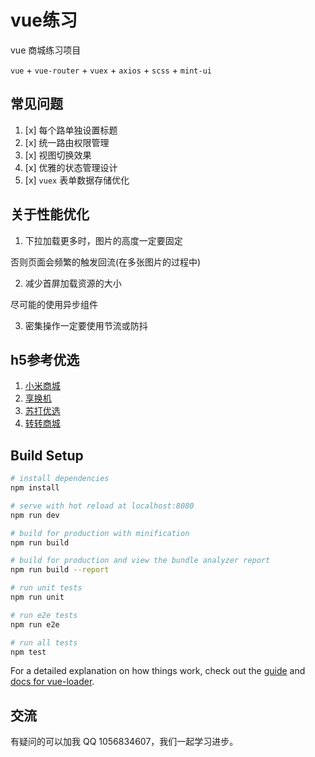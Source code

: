# vue练习

vue 商城练习项目

`vue` + `vue-router` + `vuex` + `axios` + `scss` + `mint-ui`


## 常见问题

1. [x] 每个路单独设置标题
2. [x] 统一路由权限管理
3. [x] 视图切换效果
4. [x] 优雅的状态管理设计
5. [x] `vuex` 表单数据存储优化

## 关于性能优化

1. 下拉加载更多时，图片的高度一定要固定

否则页面会频繁的触发回流(在多张图片的过程中)

2. 减少首屏加载资源的大小

尽可能的使用异步组件

3. 密集操作一定要使用节流或防抖


## h5参考优选

1. [小米商城](https://m.mi.com/)
2. [享换机](http://m.xhj.aihuishou.com/)
3. [苏打优选](https://m.sdyxmall.com/v1/?co=sdyx#/)
4. [转转商城](https://m.zhuanzhuan.com/youpin/website/index.html?pageId=805306369&smark=ws11)


## Build Setup

``` bash
# install dependencies
npm install

# serve with hot reload at localhost:8080
npm run dev

# build for production with minification
npm run build

# build for production and view the bundle analyzer report
npm run build --report

# run unit tests
npm run unit

# run e2e tests
npm run e2e

# run all tests
npm test
```

For a detailed explanation on how things work, check out the [guide](http://vuejs-templates.github.io/webpack/) and [docs for vue-loader](http://vuejs.github.io/vue-loader).

## 交流

有疑问的可以加我 QQ 1056834607，我们一起学习进步。
